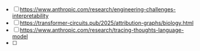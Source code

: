 - [ ] https://www.anthropic.com/research/engineering-challenges-interpretability
- [ ] https://transformer-circuits.pub/2025/attribution-graphs/biology.html
- [ ] https://www.anthropic.com/research/tracing-thoughts-language-model
- [ ] 